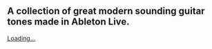 A collection of great modern sounding guitar tones made in Ableton Live.
--


<script src="https://gumroad.com/js/gumroad-embed.js"></script>
<div class="gumroad-product-embed"><a href="https://raultizze.gumroad.com/l/FriedmanTone">Loading...</a></div>
